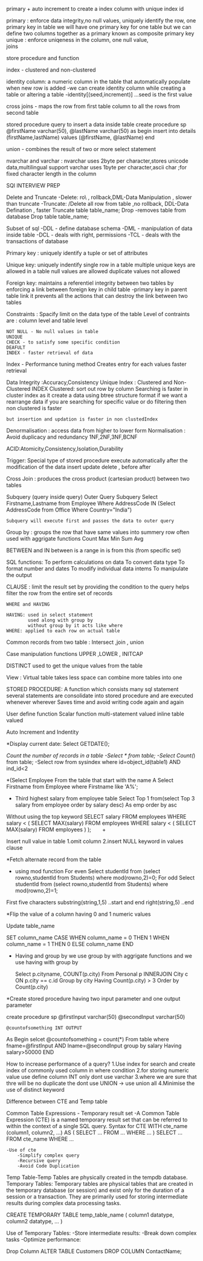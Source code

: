 primary + auto increment to create a index column with unique index id

primary : enforce data integrity,no null values, uniquely identify the row, one primary key in table
			we will have one primary key for one table but we can define two columns together as a primary known as composite primary key
unique : enforce uniqeness in the column, one null value,  
joins 

store procedure and function

index - clustered and non-clustered

identity column: a numeric column in the table that automatically populate when new row is added
				-we can create identity column while creating a table or altering a table
				-identity[(seed,increment)] ...seed is the first value

cross joins - maps the row from first table column to all the rows from second table

stored procedure query to insert a data inside table
	create procedure sp @firstName varchar(50), @lastName varchar(50)
	as
	begin
		insert into details (firstName,lastName) values (@firstName, @lastName)
	end

union - combines the result of two or more select statement

nvarchar and varchar : nvarchar uses 2byte per character,stores unicode data,multilingual support
						varchar uses 1byte per character,ascii
						char ;for fixed character length in the column

SQl INTERVIEW PREP

Delete and Truncate 
-Delete: ro\ , rollback,DML-Data Manipulation , slower than truncate
-Truncate: /Delete all row from table ,no rollback, DDL-Data Defination , faster
	Truncate table table_name;
Drop
-removes table from database
	Drop table table_name;
	
Subset of sql 
-DDL - define database schema 
-DML - manipulation of data inside table
-DCL - deals with right, permissions
-TCL - deals with the transactions of database

Primary key : uniquely identify a tuple or set of attributes

Unique key: uniquely indentify single row in a table
            multiple unique keys are allowed in a table
			null values are allowed
			duplicate values not allowed
			
Foreign key: maintains a referentiel integrity between two tables by enforcing a link between
			 foreign key in child table -primary key in parent table link
			 it prevents all the actions that can destroy the link between two tables
	

Constraints : Spacify limit on the data type of the table
	Level of contraints are : column level and table level
	
	NOT NULL - No null values in table
	UNIQUE
	CHECK - to satisfy some specific condition
	DEAFULT
	INDEX - faster retrieval of data

Index - Performance tuning method 
	Creates entry for each values
	faster retrieval

Data Integrity :Accuracy,Consistency 
Unique Index : 
Clustered and Non-Clustered INDEX
Clustered: sort out row by column
	Searching is faster in cluster index as it create a data using btree structure format if we want a rearrange data
	if you are searching for specific value or do filtering then non clustered is faster
	
	but insertion and updation is faster in non clustedIndex 

Denormalisation : access data from higher to lower form
Normalisation : Avoid duplicacy and redundancy
	1NF,2NF,3NF,BCNF

ACID:Atomicity,Consistency,Isolation,Durability

Trigger: Special type of stored procedure 
	execute automatically after the modification of the data
	insert update delete , before after 

	
Cross Join : produces the cross product (cartesian product) between two tables

Subquery (query inside query) 
	Outer Query                                                   Subquery
	Select Firstname,Lastname from Employee Where AddressCode IN (Select AddressCode from Office Where Country="India")
	
	Subquery will execute first and passes the data to outer query 
	
Group by : groups the row that have same values into summery row
	often used with aggrigate functions 
	Count Max Min Sum Avg

BETWEEN and IN
	between is a range 
	in is from this (from specific set)
	
SQL functions: 
	To perform calculations on data 
	To convert data type 
	To format number and dates 
	To modify individual data intems 
	To manipulate the output
	
CLAUSE : 
	limit the result set by providing the condition to the query 
	helps filter the row from the entire set of records 

	WHERE and HAVING
	
	HAVING: used in select statement 
			used along with group by 
			without group by it acts like where 
	WHERE: applied to each row on actual table
	
Common records from two table : Intersect ,join , union

Case manipulation functions 
UPPER ,LOWER , INITCAP

DISTINCT
 used to get the unique values from the table
 
View : Virtual table 
	takes less space 
	can combine more tables into one
	

STORED PROCEDURE: 
	A function which consists many sql statement
	several statements are consolidate into stored procedure and are executed whenever wherever
	Saves time and avoid writing code again and again

User define function
	Scalar function
	multi-statement valued
	inline table valued 

Auto Increment and Indentity 

*Display current date: Select GETDATE();

*Count the number of records in a table
-Select * from table;
-Select Count(*) from table;
-Select row from sysindex where id=object_id(table1) AND ind_id<2

*(Select Employee From the table that start with the name A
Select Firstname from Employee where Firstname like 'A%';

* Third highest salary from employee table
Select Top 1 from(select Top 3 salary from employee order by salary desc) As emp order by asc

Without using the top keyword
	SELECT salary
FROM employees
WHERE salary < (
    SELECT MAX(salary)
    FROM employees
    WHERE salary < (
        SELECT MAX(salary)
        FROM employees
    )
);	`	`	+

Insert null value in table 
	1.omit column 
	2.insert NULL keyword in values clause

*Fetch alternate record from the table
- using mod function
For even
Select studentId from (select rowno,studentId from Students) where mod(rowno,2)=0; 
For odd
Select studentId from (select rowno,studentId from Students) where mod(rowno,2)=1;

First five characters 
	substring(string,1,5) ..start and end
	right(string,5) ..end
	
	
*Flip the value of a column having 0 and 1 numeric values

Update table_name

SET column_name CASE
	WHEN column_name = 0 THEN 1
	WHEN column_name = 1 THEN 0
	ELSE column_name
END

* Having and group by
	we use group by with aggrigate functions 
	and we use having with group by
	
	Select p.cityname, COUNT(p.city) 
	From Personal p INNERJOIN City c
	ON p.city == c.id 
	Group by city 
	Having Count(p.city) > 3
	Order by Count(p.city) 

*Create stored procedure having two input parameter and one output parameter

create procedure sp 
	@firstInput varchar(50)
	@secondInput varchar(50)
	
	@countofsomething INT OUTPUT
As
Begin 
	selcet @countofsomething = count(*) 
	From table
	where fname=@firstInput
		AND lname=@secondInput
	group by salary
	Having salary>50000
END	

	
How to increase performance of a query?
1.Use index for search and create index of commonly used column in where condition
2.for storing numeric value use define column INT only dont use varchar
3.where we are sure that thre will be no duplicate the dont use UNION -> use union all
4.Minimise the use of distinct keyword
 
 
 Difference between CTE and Temp table
 
 Common Table Expressions - Temporary result set
	-A Common Table Expression (CTE) is a named temporary result set that can be referred to within the context of a single SQL query.
	 Syntax for CTE
	 WITH cte_name (column1, column2, ...) AS (
		SELECT ...
		FROM ...
		WHERE ...
	)
	SELECT ...
	FROM cte_name
	WHERE ...

	-Use of cte
		-Simplify complex query
		-Recursive query
		-Avoid Code Duplication
		
 Temp Table-Temp Tables are physically created in the tempdb database.
 Temporary Tables:
Temporary tables are physical tables that are created in the temporary database (or session) and 
exist only for the duration of a session or a transaction. 
They are primarily used for storing intermediate results during complex data processing tasks.

CREATE TEMPORARY TABLE temp_table_name (
    column1 datatype,
    column2 datatype,
    ...
)

Use of Temporary Tables:
 -Store intermediate results:
 -Break down complex tasks
 -Optimize performance:
 
 Drop Column
 ALTER TABLE Customers
 DROP COLUMN ContactName;